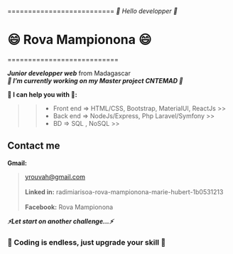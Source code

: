 ==========================
  *👋 Hello developper 👋* 
#  😄 Rova Mampionona 😄
===========================

***Junior developper web*** from Madagascar  
***🔭 I’m currently working on my Master project  CNTEMAD 🔭*** 


**🌱 I can help you with 📄:**  
>> - Front end => HTML/CSS, Bootstrap, MaterialUI, ReactJs  >>  
>> - Back end => NodeJs/Express, Php Laravel/Symfony  >> 
>> - BD => SQL , NoSQL  >> 

## Contact me
> 
**Gmail:**
 > yrouvah@gmail.com <br>  
**Linked in:**
 > radimiarisoa-rova-mampionona-marie-hubert-1b0531213 <br>  
**Facebook:**
 > Rova Mampionona <br>  

***⚡Let start on another challenge...⚡***

### 📄 Coding is endless, just upgrade your skill 📄 ###
